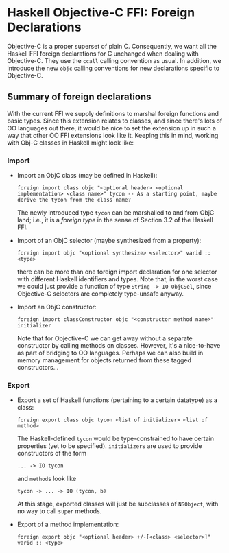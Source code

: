 # Haskell Objective-C FFI: Foreign Declarations


Objective-C is a proper superset of plain C.  Consequently, we want all the Haskell FFI foreign declarations for C unchanged when dealing with Objective-C.  They use the `ccall` calling convention as usual.  In addition, we introduce the new `objc` calling conventions for new declarations specific to Objective-C.

## Summary of foreign declarations


With the current FFI we supply definitions to marshal foreign functions and basic types. Since this extension relates to classes, and since there's lots of OO languages out there, it would be nice to set the extension up in such a way that other OO FFI extensions look like it. Keeping this in mind, working with Obj-C classes in Haskell might look like:

### Import

- Import an ObjC class (may be defined in Haskell):

  ```wiki
  foreign import class objc "<optional header> <optional implementation> <class name>" tycon -- As a starting point, maybe derive the tycon from the class name?
  ```

  The newly introduced type `tycon` can be marshalled to and from ObjC land; i.e., it is a *foreign type* in the sense of Section 3.2 of the Haskell FFI.

- Import of an ObjC selector (maybe synthesized from a property):

  ```wiki
  foreign import objc "<optional synthesize> <selector>" varid :: <type>
  ```

  there can be more than one foreign import declaration for one selector with different Haskell identifiers and types. Note that, in the worst case we could just provide a function of type `String -> IO ObjCSel`, since Objective-C selectors are completely type-unsafe anyway.
- Import an ObjC constructor:

  ```wiki
  foreign import classConstructor objc "<constructor method name>" initializer
  ```

  Note that for Objective-C we can get away without a separate constructor by calling methods on classes. However, it's a nice-to-have as part of bridging to OO languages. Perhaps we can also build in memory management for objects returned from these tagged constructors...

### Export

- Export a set of Haskell functions (pertaining to a certain datatype) as a class:

  ```wiki
  foreign export class objc tycon <list of initializer> <list of method>
  ```

  The Haskell-defined `tycon` would be type-constrained to have certain properties (yet to be specified). `initializer`s are used to provide constructors of the form

  ```wiki
  ... -> IO tycon
  ```

  and `method`s look like

  ```wiki
  tycon -> ... -> IO (tycon, b)
  ```

  At this stage, exported classes will just be subclasses of `NSObject`, with no way to call `super` methods.
- Export of a method implementation:

  ```wiki
  foreign export objc "<optional header> +/-[<class> <selector>]" varid :: <type>
  ```